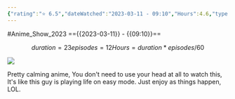 ```yaml
---
{"rating":"⭐ 6.5","dateWatched":"2023-03-11 - 09:10","Hours":4.6,"type":"series","subType":"series","title":"Isekai Nonbiri Nouka","englishTitle":"Farming Life in Another World","year":2023,"dataSource":"MALAPI","url":"https://myanimelist.net/anime/51462/Isekai_Nonbiri_Nouka","id":51462,"genres":["Fantasy"],"studios":["Zero-G"],"episodes":12,"duration":"23 min per ep","onlineRating":7.51,"actors":null,"image":"https://cdn.myanimelist.net/images/anime/1983/132329.jpg","released":true,"streamingServices":["HIDIVE","Anime Digital Network","Aniplus TV","Bahamut Anime Crazy","Bilibili Global","Laftel"],"airing":true,"airedFrom":"06/01/2023","airedTo":"24/03/2023","watched":false,"lastWatched":"","personalRating":0,"tags":["mediaDB/tv/series"],"dg-publish":true,"permalink":"/media-db/series/isekai-nonbiri-nouka-2023/","dgPassFrontmatter":true,"noteIcon":"1","created":"2023-11-14T21:08:36.287+05:30","updated":"2023-12-10T09:43:51.987+05:30"}
---
```


#Anime_Show_2023 
=={{2023-03-11}} - {{09:10}}==
```math
duration = 23
episodes = 12
Hours = duration * episodes / 60
```
<img src="https://cdn.myanimelist.net/images/anime/1983/132329.jpg">

Pretty calming anime, You don't need to use your head at all to watch this, It's like this guy is playing life on easy mode. Just enjoy as things happen, LOL.